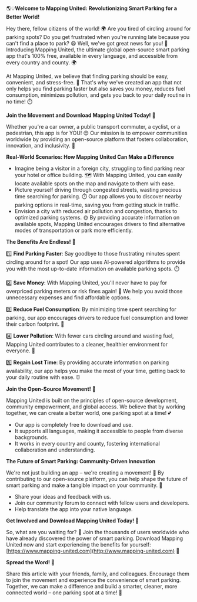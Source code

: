 🌎💡**Welcome to Mapping United: Revolutionizing Smart Parking for a Better World!**

Hey there, fellow citizens of the world! 🌍 Are you tired of circling around for parking spots? Do you get frustrated when you're running late because you can't find a place to park? 😩 Well, we've got great news for you! 🎉 Introducing Mapping United, the ultimate global open-source smart parking app that's 100% free, available in every language, and accessible from every country and county. 🌍

At Mapping United, we believe that finding parking should be easy, convenient, and stress-free. 🙏 That's why we've created an app that not only helps you find parking faster but also saves you money, reduces fuel consumption, minimizes pollution, and gets you back to your daily routine in no time! ⏱️

**Join the Movement and Download Mapping United Today! 📲**

Whether you're a car owner, a public transport commuter, a cyclist, or a pedestrian, this app is for YOU! 😊 Our mission is to empower communities worldwide by providing an open-source platform that fosters collaboration, innovation, and inclusivity. 💪

**Real-World Scenarios: How Mapping United Can Make a Difference**

* Imagine being a visitor in a foreign city, struggling to find parking near your hotel or office building. 🗺️ With Mapping United, you can easily locate available spots on the map and navigate to them with ease.
* Picture yourself driving through congested streets, wasting precious time searching for parking. ⏱️ Our app allows you to discover nearby parking options in real-time, saving you from getting stuck in traffic.
* Envision a city with reduced air pollution and congestion, thanks to optimized parking systems. 🌞 By providing accurate information on available spots, Mapping United encourages drivers to find alternative modes of transportation or park more efficiently.

**The Benefits Are Endless! 🤯**

1️⃣ **Find Parking Faster**: Say goodbye to those frustrating minutes spent circling around for a spot! Our app uses AI-powered algorithms to provide you with the most up-to-date information on available parking spots. ⏱️

2️⃣ **Save Money**: With Mapping United, you'll never have to pay for overpriced parking meters or risk fines again! 🤑 We help you avoid those unnecessary expenses and find affordable options.

3️⃣ **Reduce Fuel Consumption**: By minimizing time spent searching for parking, our app encourages drivers to reduce fuel consumption and lower their carbon footprint. 🌟

4️⃣ **Lower Pollution**: With fewer cars circling around and wasting fuel, Mapping United contributes to a cleaner, healthier environment for everyone. 🌿

5️⃣ **Regain Lost Time**: By providing accurate information on parking availability, our app helps you make the most of your time, getting back to your daily routine with ease. ⏰

**Join the Open-Source Movement! 🤝**

Mapping United is built on the principles of open-source development, community empowerment, and global access. We believe that by working together, we can create a better world, one parking spot at a time! 💕

* Our app is completely free to download and use.
* It supports all languages, making it accessible to people from diverse backgrounds.
* It works in every country and county, fostering international collaboration and understanding.

**The Future of Smart Parking: Community-Driven Innovation**

We're not just building an app – we're creating a movement! 🌟 By contributing to our open-source platform, you can help shape the future of smart parking and make a tangible impact on your community. 💪

* Share your ideas and feedback with us.
* Join our community forum to connect with fellow users and developers.
* Help translate the app into your native language.

**Get Involved and Download Mapping United Today! 📲**

So, what are you waiting for? 🤔 Join the thousands of users worldwide who have already discovered the power of smart parking. Download Mapping United now and start experiencing the benefits for yourself: [https://www.mapping-united.com](http://www.mapping-united.com) 🔗

**Spread the Word! 📢**

Share this article with your friends, family, and colleagues. Encourage them to join the movement and experience the convenience of smart parking. Together, we can make a difference and build a smarter, cleaner, more connected world – one parking spot at a time! 💪